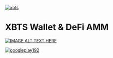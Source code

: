 [![xbts](https://snapcraft.io/xbts/badge.svg)](https://snapcraft.io/xbts)

# XBTS Wallet &amp; DeFi AMM

[![IMAGE ALT TEXT HERE](https://img.youtube.com/vi/GwyvSnNiorc/0.jpg)](https://youtu.be/GwyvSnNiorc?list=PLVJLCymNSYyquMrdNDQfqoKOHvGqm07L7)

[![googleplay192](https://user-images.githubusercontent.com/9394904/62034254-56551b00-b1f6-11e9-9e71-7d8e5c7564e3.png)](https://play.google.com/store/apps/details?id=io.xbts.app)
